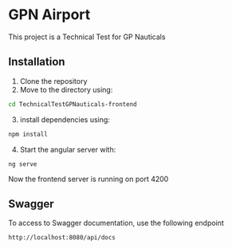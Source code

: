 
# GPN Airport

This project is a Technical Test for GP Nauticals


## Installation


1. Clone the repository
2. Move to the directory using:
```bash 
cd TechnicalTestGPNauticals-frontend
```

3. install dependencies using:

```bash 
npm install
```

4. Start the angular server with:
```
ng serve
```

Now the frontend server is running on port 4200

## Swagger

To access to Swagger documentation, use the following endpoint

```
http://localhost:8080/api/docs
```